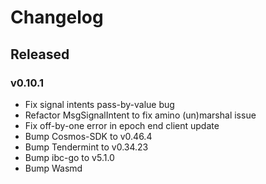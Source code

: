 # Changelog

## Released
### v0.10.1
- Fix signal intents pass-by-value bug
- Refactor MsgSignalIntent to fix amino (un)marshal issue
- Fix off-by-one error in epoch end client update
- Bump Cosmos-SDK to v0.46.4
- Bump Tendermint to v0.34.23
- Bump ibc-go to v5.1.0
- Bump Wasmd

